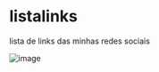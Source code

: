 # listalinks
lista de links das minhas redes sociais


![image](https://github.com/user-attachments/assets/160c14ac-1cfc-4a96-b169-2b0f898f403f)
